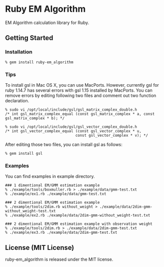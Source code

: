 # Ruby EM Algorithm

EM Algorithm calculation library for Ruby.

## Getting Started

### Installation

    % gem install ruby-em_algorithm

### Tips

To install gsl in Mac OS X, you can use MacPorts. However, currently gsl for ruby 1.14.7 has several errors with gsl 1.15 installed by MacPorts. You can remove errors by editing following two files and comment out two function declaration.

    % sudo vi /opt/local/include/gsl/gsl_matrix_complex_double.h
    /* int gsl_matrix_complex_equal (const gsl_matrix_complex * a, const gsl_matrix_complex * b); */

    % sudo vi /opt/local/include/gsl/gsl_vector_complex_double.h
    /* int gsl_vector_complex_equal (const gsl_vector_complex * u, 
                                    const gsl_vector_complex * v); */

After editing those two files, you can install gsl as follows:

    % gem install gsl

### Examples

You can find examples in example directory.

    ### 1 dimentional EM/GMM estimation example
    % ./example/tools/boxmuller.rb > ./example/data/gmm-test.txt
    % ./example/ex1.rb ./example/data/gmm-test.txt

    ### 2 dimentional EM/GMM estimation example
    % ./example/tools/2dim.rb without_weight > ./example/data/2dim-gmm-without_weight-test.txt
    % ./example/ex2.rb ./example/data/2dim-gmm-without_weight-test.txt

    ### 2 dimentional EM/GMM estimation example with observation weight
    % ./example/tools/2dim.rb > ./example/data/2dim-gmm-test.txt
    % ./example/ex3.rb ./example/data/2dim-gmm-test.txt

## License (MIT License)

ruby-em_algorithm is released under the MIT license.

